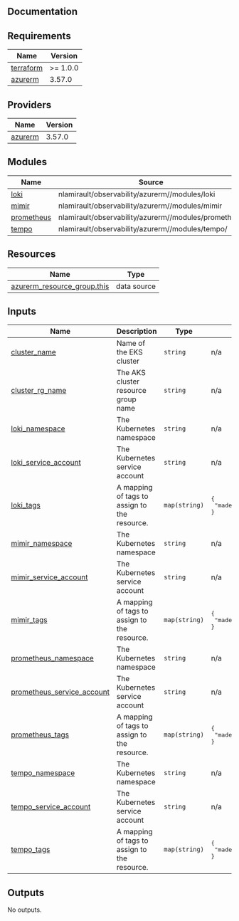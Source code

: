## Documentation

<!-- BEGINNING OF PRE-COMMIT-TERRAFORM DOCS HOOK -->
## Requirements

| Name | Version |
|------|---------|
| <a name="requirement_terraform"></a> [terraform](#requirement\_terraform) | >= 1.0.0 |
| <a name="requirement_azurerm"></a> [azurerm](#requirement\_azurerm) | 3.57.0 |

## Providers

| Name | Version |
|------|---------|
| <a name="provider_azurerm"></a> [azurerm](#provider\_azurerm) | 3.57.0 |

## Modules

| Name | Source | Version |
|------|--------|---------|
| <a name="module_loki"></a> [loki](#module\_loki) | nlamirault/observability/azurerm//modules/loki | 2.0.0 |
| <a name="module_mimir"></a> [mimir](#module\_mimir) | nlamirault/observability/azurerm//modules/mimir | 2.0.0 |
| <a name="module_prometheus"></a> [prometheus](#module\_prometheus) | nlamirault/observability/azurerm//modules/prometheus | 2.0.0 |
| <a name="module_tempo"></a> [tempo](#module\_tempo) | nlamirault/observability/azurerm//modules/tempo/ | 2.0.0 |

## Resources

| Name | Type |
|------|------|
| [azurerm_resource_group.this](https://registry.terraform.io/providers/hashicorp/azurerm/3.57.0/docs/data-sources/resource_group) | data source |

## Inputs

| Name | Description | Type | Default | Required |
|------|-------------|------|---------|:--------:|
| <a name="input_cluster_name"></a> [cluster\_name](#input\_cluster\_name) | Name of the EKS cluster | `string` | n/a | yes |
| <a name="input_cluster_rg_name"></a> [cluster\_rg\_name](#input\_cluster\_rg\_name) | The AKS cluster resource group name | `string` | n/a | yes |
| <a name="input_loki_namespace"></a> [loki\_namespace](#input\_loki\_namespace) | The Kubernetes namespace | `string` | n/a | yes |
| <a name="input_loki_service_account"></a> [loki\_service\_account](#input\_loki\_service\_account) | The Kubernetes service account | `string` | n/a | yes |
| <a name="input_loki_tags"></a> [loki\_tags](#input\_loki\_tags) | A mapping of tags to assign to the resource. | `map(string)` | <pre>{<br>  "made-by": "terraform"<br>}</pre> | no |
| <a name="input_mimir_namespace"></a> [mimir\_namespace](#input\_mimir\_namespace) | The Kubernetes namespace | `string` | n/a | yes |
| <a name="input_mimir_service_account"></a> [mimir\_service\_account](#input\_mimir\_service\_account) | The Kubernetes service account | `string` | n/a | yes |
| <a name="input_mimir_tags"></a> [mimir\_tags](#input\_mimir\_tags) | A mapping of tags to assign to the resource. | `map(string)` | <pre>{<br>  "made-by": "terraform"<br>}</pre> | no |
| <a name="input_prometheus_namespace"></a> [prometheus\_namespace](#input\_prometheus\_namespace) | The Kubernetes namespace | `string` | n/a | yes |
| <a name="input_prometheus_service_account"></a> [prometheus\_service\_account](#input\_prometheus\_service\_account) | The Kubernetes service account | `string` | n/a | yes |
| <a name="input_prometheus_tags"></a> [prometheus\_tags](#input\_prometheus\_tags) | A mapping of tags to assign to the resource. | `map(string)` | <pre>{<br>  "made-by": "terraform"<br>}</pre> | no |
| <a name="input_tempo_namespace"></a> [tempo\_namespace](#input\_tempo\_namespace) | The Kubernetes namespace | `string` | n/a | yes |
| <a name="input_tempo_service_account"></a> [tempo\_service\_account](#input\_tempo\_service\_account) | The Kubernetes service account | `string` | n/a | yes |
| <a name="input_tempo_tags"></a> [tempo\_tags](#input\_tempo\_tags) | A mapping of tags to assign to the resource. | `map(string)` | <pre>{<br>  "made-by": "terraform"<br>}</pre> | no |

## Outputs

No outputs.
<!-- END OF PRE-COMMIT-TERRAFORM DOCS HOOK -->
